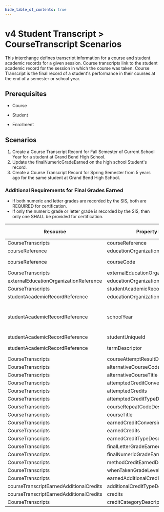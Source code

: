 ```yaml
---
hide_table_of_contents: true
---
```


# v4 Student Transcript > CourseTranscript Scenarios

This interchange defines transcript information for a course and student
academic records for a given session. Course transcripts link to the student
academic record for the session in which the course was taken. Course Transcript
is the final record of a student's performance in their courses at the end of a
semester or school year.

## Prerequisites

* Course

* Student

* Enrollment

## Scenarios

1. Create a Course Transcript Record for Fall Semester of Current School Year for a student at Grand Bend High School.
2. Update the finalNumericGradeEarned on the high school Student's record.
3. Create a Course Transcript Record for Spring Semester from 5 years ago for the same student at Grand Bend High School.

### Additional Requirements for Final Grades Earned

* If both numeric and letter grades are recorded by the SIS, both are REQUIRED
  for certification.
* If only the numeric grade or letter grade is recorded by the SIS, then only
  one SHALL be provided for certification.

| Resource                       | Property Name                  | Is Collection | Data Type                      | Required | Scenario 1: POST        | Scenario 2: PUT         | Scenario 3: POST        |
| ------------------------------ | ------------------------------ | ------------- | ------------------------------ | -------- | ----------------------- | ----------------------- | ----------------------- |
| CourseTranscripts              | courseReference                | FALSE         | courseReference                | REQUIRED |                         |                         |                         |
| courseReference                | educationOrganizationId        | FALSE         | integer                        | REQUIRED | 255901001               | 255901001               | 255901001               |
| courseReference                | courseCode                     | FALSE         | string                         | REQUIRED | ALG-01                  | ALG-01                  | [System Value]          |
| CourseTranscripts              | externalEducationOrganizationReference | FALSE   | externalEducationOrganizationReference | OPTIONAL |                         |                         |                         |
| externalEducationOrganizationReference | educationOrganizationId | FALSE         | integer                        | OPTIONAL |                         |                         |                         |
| CourseTranscripts              | studentAcademicRecordReference | FALSE         | studentAcademicRecordReference | REQUIRED |                         |                         |                         |
| studentAcademicRecordReference | educationOrganizationId        | FALSE         | integer                        | REQUIRED | 255901001               | 255901001               | 255901001               |
| studentAcademicRecordReference | schoolYear                     | FALSE         | integer                        | REQUIRED | [Current School Year]   | [Current School Year]   | [Five years prior to Current School Year] |
| studentAcademicRecordReference | studentUniqueId                | FALSE         | string                         | REQUIRED | 222222                  | 222222                  | 222222                  |
| studentAcademicRecordReference | termDescriptor                 | FALSE         | string                         | REQUIRED | Fall Semester           | Fall Semester           | Spring Semester         |
| CourseTranscripts              | courseAttemptResultDescriptor  | FALSE         | courseAttemptResultDescriptor  | REQUIRED | Pass                    | Pass                    | Pass                    |
| CourseTranscripts              | alternativeCourseCode          | FALSE         | string                         | OPTIONAL |                         |                         |                         |
| CourseTranscripts              | alternativeCourseTitle         | FALSE         | string                         | OPTIONAL |                         |                         |                         |
| CourseTranscripts              | attemptedCreditConversion      | FALSE         | number                         | OPTIONAL |                         |                         |                         |
| CourseTranscripts              | attemptedCredits               | FALSE         | number                         | REQUIRED | 3                       | 3                       | 3                       |
| CourseTranscripts              | attemptedCreditTypeDescriptor  | FALSE         | attemptedCreditTypeDescriptor  | OPTIONAL |                         |                         |                         |
| CourseTranscripts              | courseRepeatCodeDescriptor     | FALSE         | courseRepeatCodeDescriptor     | OPTIONAL |                         |                         |                         |
| CourseTranscripts              | courseTitle                    | FALSE         | string                         | OPTIONAL |                         |                         |                         |
| CourseTranscripts              | earnedCreditConversion         | FALSE         | number                         | OPTIONAL |                         |                         |                         |
| CourseTranscripts              | earnedCredits                  | FALSE         | number                         | REQUIRED | 3                       | 3                       | 3                       |
| CourseTranscripts              | earnedCreditTypeDescriptor     | FALSE         | earnedCreditTypeDescriptor     | OPTIONAL |                         |                         |                         |
| CourseTranscripts              | finalLetterGradeEarned        | FALSE         | string                         | REQUIRED | A                       | A                       | A                       |
| CourseTranscripts              | finalNumericGradeEarned       | FALSE         | string                         | REQUIRED | 98                      | 100                     | 92                      |
| CourseTranscripts              | methodCreditEarnedDescriptor   | FALSE         | methodCreditEarnedDescriptor   | OPTIONAL |                         |                         |                         |
| CourseTranscripts              | whenTakenGradeLevelDescriptor  | FALSE         | whenTakenGradeLevelDescriptor  | OPTIONAL |                         |                         |                         |
| CourseTranscripts              | earnedAdditionalCredits        | TRUE          | courseTranscriptEarnedAdditionalCredits[] | OPTIONAL |                         |                         |                         |
| courseTranscriptEarnedAdditionalCredits | additionalCreditTypeDescriptor | FALSE | additionalCreditTypeDescriptor | OPTIONAL |                         |                         |                         |
| courseTranscriptEarnedAdditionalCredits | credits | FALSE | number | OPTIONAL |                         |                         |                         |
| CourseTranscripts              | creditCategoryDescriptor       | TRUE          | creditCategoryDescriptor       | OPTIONAL |                         |                         |                         |
